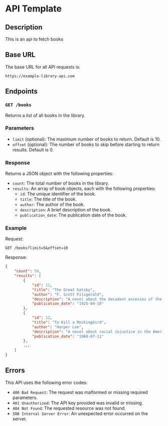 # API Template

## Description

This is an api to fetch books

## Base URL

The base URL for all API requests is:

`https://example-library-api.com`

## Endpoints

### `GET /books`

Returns a list of all books in the library.

### Parameters

- `limit` (optional): The maximum number of books to return. Default is 10.
- `offset` (optional): The number of books to skip before starting to return results. Default is 0.

### Response

Returns a JSON object with the following properties:

- `count`: The total number of books in the library.
- `results`: An array of book objects, each with the following properties:
    - `id`: The unique identifier of the book.
    - `title`: The title of the book.
    - `author`: The author of the book.
    - `description`: A brief description of the book.
    - `publication_date`: The publication date of the book.

### Example

Request:

```
GET /books?limit=5&offset=10
```

Response:

```json
{
    "count": 50,
    "results": [
        {
            "id": 11,
            "title": "The Great Gatsby",
            "author": "F. Scott Fitzgerald",
            "description": "A novel about the decadent excesses of the Jazz Age.",
            "publication_date": "1925-04-10"
        },
        {
            "id": 12,
            "title": "To Kill a Mockingbird",
            "author": "Harper Lee",
            "description": "A novel about racial injustice in the American South.",
            "publication_date": "1960-07-11"
        },
        ...
    ]
}

```

## Errors

This API uses the following error codes:

- `400 Bad Request`: The request was malformed or missing required parameters.
- `401 Unauthorized`: The API key provided was invalid or missing.
- `404 Not Found`: The requested resource was not found.
- `500 Internal Server Error`: An unexpected error occurred on the server.